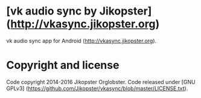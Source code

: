 # [vk audio sync by Jikopster] (http://vkasync.jikopster.org)

vk audio sync app for Android (<http://vkasync.jikopster.org>).

# Copyright and license

Code copyright 2014-2016 Jikopster Orglobster. Code released under [GNU GPLv3] (https://github.com/Jikopster/vkasync/blob/master/LICENSE.txt).

